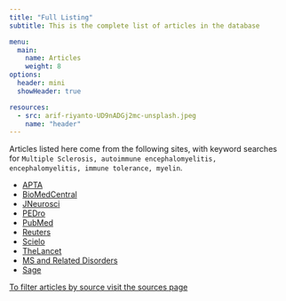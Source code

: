 ```yaml
---
title: "Full Listing"
subtitle: This is the complete list of articles in the database

menu:
  main:
    name: Articles
    weight: 8
options:
  header: mini
  showHeader: true

resources:
  - src: arif-riyanto-UD9nADGj2mc-unsplash.jpeg
    name: "header"
---
```


Articles listed here come from the following sites, with keyword searches for `Multiple Sclerosis, autoimmune encephalomyelitis, encephalomyelitis, immune tolerance, myelin`.

<ul class="list-inline">
<li class="list-inline-item"><a target="_blank" class="btn btn-primary btn-outline-primary btn-round" href='https://www.apta.org/search?Q=&quot;Multiple+Sclerosis&quot;+OR+&quot;autoimmune+encephalomyelitis&quot;+OR+encephalomyelitis+OR+&quot;immune+tolerance&quot;+OR+myelin&amp;searcharticletypes=8834&amp;searchconditionandsymptoms=&amp;searchloc=APTA'>APTA <i class="text-muted text-primary fas fa-external-link-square-alt"></i></a> </li>
<li class="list-inline-item"><a target="_blank" class="btn btn-primary btn-outline-primary btn-round" href='https://www.biomedcentral.com/search?searchType=publisherSearch&amp;sort=PubDate&amp;page=1&amp;query=Multiple+Sclerosis'>BioMedCentral <i class="text-muted text-primary fas fa-external-link-square-alt"></i></a> </li>
<li class="list-inline-item"><a target="_blank" class="btn btn-primary btn-outline-primary btn-round" href='https://www.jneurosci.org/search/text_abstract_title%3AMultiple%2BSclerosis text_abstract_title_flags%3Amatch-phrase exclude_meeting_abstracts%3A1 numresults%3A50 sort%3Apublication-date direction%3Adescending format_result%3Astandard'>JNeurosci <i class="text-muted text-primary fas fa-external-link-square-alt"></i></a> </li>
<li class="list-inline-item"><a target="_blank" class="btn btn-primary btn-outline-primary btn-round" href='https://search.pedro.org.au/advanced-search/results?abstract_with_title=Multiple+Sclerosis&amp;therapy=0&amp;problem=0&amp;body_part=0&amp;subdiscipline=0&amp;topic=0&amp;method=0&amp;authors_association=&amp;title=&amp;source=&amp;year_of_publication=&amp;date_record_was_created=&amp;nscore=&amp;perpage=20&amp;lop=or&amp;find=&amp;find=Start+Search'>PEDro <i class="text-muted text-primary fas fa-external-link-square-alt"></i></a> </li>
<li class="list-inline-item"><a target="_blank" class="btn btn-primary btn-outline-primary btn-round" href='https://pubmed.ncbi.nlm.nih.gov/rss/search/10guX6I3SqrbUeeLKSTD6FCRM44ewnrN2MKKTQLLPMHB4xNsZU/?limit=15&amp;utm_campaign=pubmed-2&amp;fc=20210216052009'>PubMed <i class="text-muted text-primary fas fa-external-link-square-alt"></i></a> </li>
<li class="list-inline-item"><a target="_blank" class="btn btn-primary btn-outline-primary btn-round" href='https://www.reutersagency.com/feed/?best-topics=health'>Reuters <i class="text-muted text-primary fas fa-external-link-square-alt"></i></a> </li>
<li class="list-inline-item"><a target="_blank" class="btn btn-primary btn-outline-primary btn-round" href='https://search.scielo.org/?q=Multiple+Sclerosis&amp;lang=en&amp;count=15&amp;from=0&amp;output=site&amp;sort=&amp;format=summary&amp;fb=&amp;page=1&amp;q=&quot;Multiple+Sclerosis&quot;+OR+&quot;autoimmune+encephalomyelitis&quot;+OR+encephalomyelitis+OR+&quot;immune+tolerance&quot;+OR+myelin&amp;lang=en&amp;page=1'>Scielo <i class="text-muted text-primary fas fa-external-link-square-alt"></i></a> </li>
<li class="list-inline-item"><a target="_blank" class="btn btn-primary btn-outline-primary btn-round" href='https://www.thelancet.com/action/doSearch?text1=&quot;Multiple+Sclerosis&quot;+OR+&quot;autoimmune+encephalomyelitis&quot;+OR+encephalomyelitis+OR+&quot;immune+tolerance&quot;+OR+myelin&amp;field1=AbstractTitleKeywordFilterField&amp;startPage=0&amp;sortBy=Earliest'>TheLancet <i class="text-muted text-primary fas fa-external-link-square-alt"></i></a> </li>
<li class="list-inline-item"><a target="_blank" class="btn btn-primary btn-outline-primary btn-round" href='https://www.msard-journal.com/action/doSearch?text1=Multiple+Sclerosis&amp;field1=AbstractTitleKeywordFilterField&amp;startPage=0&amp;sortBy=Earliest'>MS and Related Disorders <i class="text-muted text-primary fas fa-external-link-square-alt"></i></a> </li>
<li class="list-inline-item"><a target="_blank" class="btn btn-primary btn-outline-primary btn-round" href='https://journals.sagepub.com/action/doSearch?AllField=multiple+sclerosis&amp;SeriesKey=msja&amp;content=articlesChapters&amp;countTerms=true&amp;target=default&amp;sortBy=Ppub&amp;startPage=&amp;ContentItemType=research-article'>Sage <i class="text-muted text-primary fas fa-external-link-square-alt"></i></a> </li>

</ul>

<a class="btn btn-outline-info btn-round btn-lg font-weight-bold mx-auto" href="/articles/source/">To filter articles by source visit the sources page <i class="text-muted text-info fas fa-arrow-right" style="transform .4s, box-shadow .4s"></i></a>

